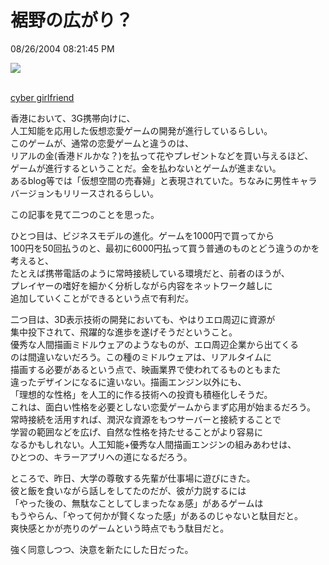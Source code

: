裾野の広がり？
====
08/26/2004 08:21:45 PM


<p><a href="http://news.bbc.co.uk/2/hi/asia-pacific/3591856.stm"><img src="https://github.com/kengonakajima/blog/raw/master/articles/cybgirl.jpg"></a></p>

<p><br />
<a href="http://news.bbc.co.uk/2/hi/asia-pacific/3591856.stm">cyber girlfriend</a></p>

<p>香港において、3G携帯向けに、<br />
人工知能を応用した仮想恋愛ゲームの開発が進行しているらしい。<br />
このゲームが、通常の恋愛ゲームと違うのは、<br />
リアルの金(香港ドルかな？)を払って花やプレゼントなどを買い与えるほど、<br />
ゲームが進行するということだ。金を払わないとゲームが進まない。<br />
あるblog等では「仮想空間の売春婦」と表現されていた。ちなみに男性キャラ<br />
バージョンもリリースされるらしい。</p>

<p>この記事を見て二つのことを思った。</p>

<p>ひとつ目は、ビジネスモデルの進化。ゲームを1000円で買ってから<br />
100円を50回払うのと、最初に6000円払って買う普通のものとどう違うのかを考えると、<br />
たとえば携帯電話のように常時接続している環境だと、前者のほうが、<br />
プレイヤーの嗜好を細かく分析しながら内容をネットワーク越しに<br />
追加していくことができるという点で有利だ。</p>

<p>二つ目は、3D表示技術の開発においても、やはりエロ周辺に資源が<br />
集中投下されて、飛躍的な進歩を遂げそうだということ。<br />
優秀な人間描画ミドルウェアのようなものが、エロ周辺企業から出てくる<br />
のは間違いないだろう。この種のミドルウェアは、リアルタイムに<br />
描画する必要があるという点で、映画業界で使われてるものともまた<br />
違ったデザインになるに違いない。描画エンジン以外にも、<br />
「理想的な性格」を人工的に作る技術への投資も積極化しそうだ。<br />
これは、面白い性格を必要としない恋愛ゲームからまず応用が始まるだろう。<br />
常時接続を活用すれば、潤沢な資源をもつサーバーと接続することで<br />
学習の範囲などを広げ、自然な性格を持たせることがより容易に<br />
なるかもしれない。人工知能+優秀な人間描画エンジンの組みあわせは、<br />
ひとつの、キラーアプリへの道になるだろう。</p>

<p></p>

<p>ところで、昨日、大学の尊敬する先輩が仕事場に遊びにきた。<br />
彼と飯を食いながら話しをしてたのだが、彼が力説するには<br />
「やった後の、無駄なことしてしまったなぁ感」があるゲームは<br />
もうやらん、「やって何かが賢くなった感」があるのじゃないと駄目だと。<br />
爽快感とかが売りのゲームという時点でもう駄目だと。</p>

<p>強く同意しつつ、決意を新たにした日だった。</p>
